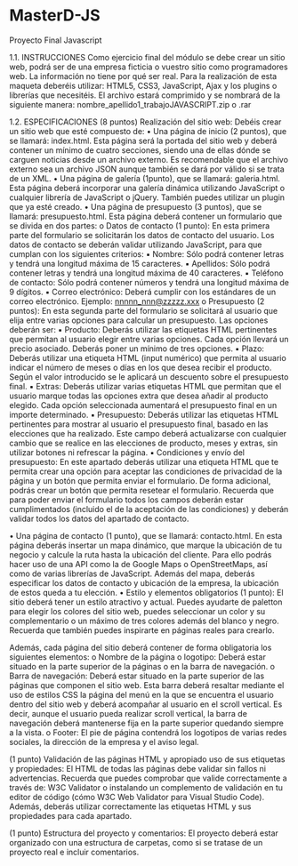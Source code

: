 # MasterD-JS
Proyecto Final Javascript

1.1. INSTRUCCIONES
Como ejercicio final del módulo se debe crear un sitio web, podrá ser de una
empresa ficticia o vuestro sitio como programadores web. La información no
tiene por qué ser real.
Para la realización de esta maqueta deberéis utilizar: HTML5, CSS3, JavaScript,
Ajax y los plugins o librerías que necesitéis.
El archivo estará comprimido y se nombrará de la siguiente manera:
nombre_apellido1_trabajoJAVASCRIPT.zip o .rar


1.2. ESPECIFICACIONES
(8 puntos) Realización del sitio web:
Debéis crear un sitio web que esté compuesto de:
• Una página de inicio (2 puntos), que se llamará: index.html. Esta página será la portada del sitio web y deberá contener un mínimo de cuatro secciones, siendo una de ellas dónde se carguen noticias desde un archivo
externo. Es recomendable que el archivo externo sea un archivo JSON
aunque también se dará por válido si se trata de un XML.
• Una página de galería (1punto), que se llamará: galeria.html. Esta página
deberá incorporar una galería dinámica utilizando JavaScript o cualquier
librería de JavaScript o jQuery. También puedes utilizar un plugin que ya
esté creado.
• Una página de presupuesto (3 puntos), que se llamará: presupuesto.html.
Esta página deberá contener un formulario que se divida en dos partes:
o Datos de contacto (1 punto): En esta primera parte del formulario
se solicitarán los datos de contacto del usuario. Los datos de contacto se deberán validar utilizando JavaScript, para que cumplan
con los siguientes criterios:
▪ Nombre: Sólo podrá contener letras y tendrá una longitud
máxima de 15 caracteres.
▪ Apellidos: Sólo podrá contener letras y tendrá una longitud máxima de 40 caracteres.
▪ Teléfono de contacto: Sólo podrá contener números y
tendrá una longitud máxima de 9 dígitos.
▪ Correo electrónico: Deberá cumplir con los estándares de
un correo electrónico. Ejemplo: nnnnn_nnn@zzzzz.xxx
o Presupuesto (2 puntos): En esta segunda parte del formulario se
solicitará al usuario que elija entre varias opciones para calcular
un presupuesto. Las opciones deberán ser:
▪ Producto: Deberás utilizar las etiquetas HTML pertinentes
que permitan al usuario elegir entre varias opciones. Cada
opción llevará un precio asociado. Deberás poner un mínimo de tres opciones.
▪ Plazo: Deberás utilizar una etiqueta HTML (input numérico)
que permita al usuario indicar el número de meses o días
en los que desea recibir el producto. Según el valor introducido se le aplicará un descuento sobre el presupuesto
final.
▪ Extras: Deberás utilizar varias etiquetas HTML que permitan que el usuario marque todas las opciones extra que
desea añadir al producto elegido. Cada opción seleccionada aumentará el presupuesto final en un importe determinado.
▪ Presupuesto: Deberás utilizar las etiquetas HTML pertinentes para mostrar al usuario el presupuesto final, basado
en las elecciones que ha realizado. Este campo deberá actualizarse con cualquier cambio que se realice en las elecciones de producto, meses y extras, sin utilizar botones ni
refrescar la página.
▪ Condiciones y envío del presupuesto: En este apartado
deberás utilizar una etiqueta HTML que te permita crear
una opción para aceptar las condiciones de privacidad de
la página y un botón que permita enviar el formulario. De
forma adicional, podrás crear un botón que permita resetear el formulario. Recuerda que para poder enviar el
formulario todos los campos deberán estar cumplimentados (incluido el de la aceptación de las condiciones) y deberán validar todos los datos del apartado de contacto.

• Una página de contacto (1 punto), que se llamará: contacto.html. En esta
página deberás insertar un mapa dinámico, que marque la ubicación de
tu negocio y calcule la ruta hasta la ubicación del cliente. Para ello podrás
hacer uso de una API como la de Google Maps o OpenStreetMaps, así
como de varias librerías de JavaScript. Además del mapa, deberás especificar los datos de contacto y ubicación de la empresa, la ubicación de estos queda a tu elección.
• Estilo y elementos obligatorios (1 punto):
El sitio deberá tener un estilo atractivo y actual. Puedes ayudarte de paletton para elegir los colores del sitio web, puedes seleccionar un color y
su complementario o un máximo de tres colores además del blanco y
negro. Recuerda que también puedes inspirarte en páginas reales para
crearlo.

Además, cada página del sitio deberá contener de forma obligatoria los
siguientes elementos:
o Nombre de la página o logotipo: Deberá estar situado en la parte
superior de la páginas o en la barra de navegación.
o Barra de navegación: Deberá estar situado en la parte superior
de las páginas que componen el sitio web. Esta barra deberá resaltar mediante el uso de estilos CSS la página del menú en la
que se encuentra el usuario dentro del sitio web y deberá acompañar al usuario en el scroll vertical. Es decir, aunque el usuario
pueda realizar scroll vertical, la barra de navegación deberá mantenerse fija en la parte superior quedando siempre a la vista.
o Footer: El pie de página contendrá los logotipos de varias redes
sociales, la dirección de la empresa y el aviso legal.

(1 punto) Validación de las páginas HTML y apropiado uso de sus etiquetas y propiedades:
El HTML de todas las páginas debe validar sin fallos ni advertencias. Recuerda
que puedes comprobar que valide correctamente a través de: W3C Validator o
instalando un complemento de validación en tu editor de código (cómo W3C
Web Validator para Visual Studio Code).
Además, deberás utilizar correctamente las etiquetas HTML y sus propiedades
para cada apartado.

(1 punto) Estructura del proyecto y comentarios:
El proyecto deberá estar organizado con una estructura de carpetas, como si se
tratase de un proyecto real e incluir comentarios.
